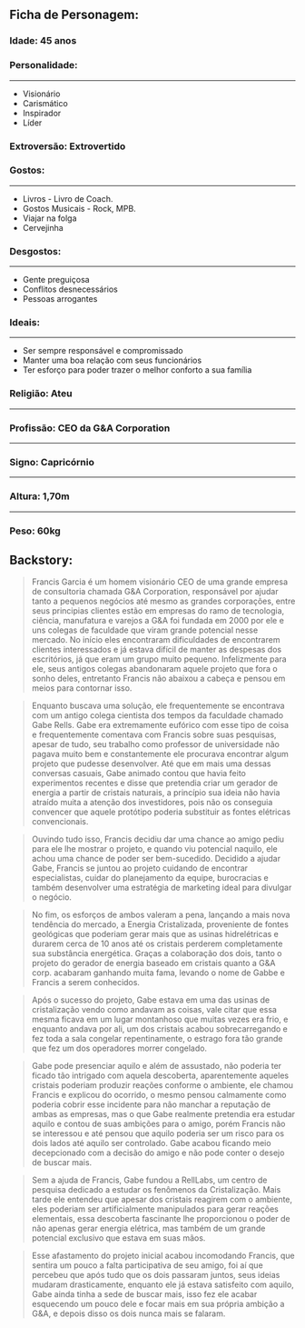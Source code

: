 ## Ficha de Personagem:

### Idade: 45 anos
### **Personalidade:** 
--- 
* Visionário
* Carismático
* Inspirador
* Líder
### **Extroversão:** Extrovertido

### **Gostos:** 
--- 
* Livros - Livro de Coach.
* Gostos Musicais - Rock, MPB.
* Viajar na folga
* Cervejinha
### **Desgostos:** 
---
* Gente preguiçosa
* Conflitos desnecessários
* Pessoas arrogantes
### **Ideais:** 
---
* Ser sempre responsável e compromissado
* Manter uma boa relação com seus funcionários
* Ter esforço para poder trazer o melhor conforto a sua família
### **Religião:** Ateu
---
### **Profissão:** CEO da G&A Corporation
---
### **Signo:** Capricórnio
---
### **Altura:** 1,70m
---
### **Peso:** 60kg

## Backstory:

> Francis Garcia é um homem visionário CEO de uma grande empresa de consultoria chamada G&A Corporation, responsável por ajudar tanto a pequenos negócios até mesmo as grandes corporações, entre seus principias clientes estão em empresas do ramo de tecnologia, ciência, manufatura e varejos a G&A foi fundada em 2000 por ele e uns colegas de faculdade que viram grande potencial nesse mercado. No início eles encontraram dificuldades de encontrarem clientes interessados e já estava difícil de manter as despesas dos escritórios, já que eram um grupo muito pequeno.  Infelizmente para ele, seus antigos colegas abandonaram aquele projeto que fora o sonho deles, entretanto Francis não abaixou a cabeça e pensou em meios para contornar isso.

> Enquanto buscava uma solução, ele frequentemente se encontrava com um antigo colega cientista dos tempos da faculdade chamado Gabe Rells. Gabe era extremamente eufórico com esse tipo de coisa e frequentemente comentava com Francis sobre suas pesquisas, apesar de tudo, seu trabalho como professor de universidade não pagava muito bem e constantemente ele procurava encontrar algum projeto que pudesse desenvolver. Até que em mais uma dessas conversas casuais, Gabe animado contou que havia feito experimentos recentes e disse que pretendia criar um gerador de energia a partir de cristais naturais, a princípio sua ideia não havia atraído muita a atenção dos investidores, pois não os conseguia convencer que aquele protótipo poderia substituir as fontes elétricas convencionais.

> Ouvindo tudo isso, Francis decidiu dar uma chance ao amigo pediu para ele lhe mostrar o projeto, e quando viu potencial naquilo, ele achou uma chance de poder ser bem-sucedido. Decidido a ajudar Gabe, Francis se juntou ao projeto cuidando de encontrar especialistas, cuidar do planejamento da equipe, burocracias e também desenvolver uma estratégia de marketing ideal para divulgar o negócio.



> No fim, os esforços de ambos valeram a pena, lançando a mais nova tendência do mercado, a Energia Cristalizada, proveniente de fontes geológicas que poderiam gerar mais que as usinas hidrelétricas e durarem cerca de 10 anos até os cristais perderem completamente sua substância energética. Graças a colaboração dos dois, tanto o projeto do gerador de energia baseado em cristais quanto a G&A corp. acabaram ganhando muita fama, levando o nome de Gabbe e Francis a serem conhecidos. 

> Após o sucesso do projeto, Gabe estava em uma das usinas de cristalização vendo como andavam as coisas, vale citar que essa mesma ficava em um lugar montanhoso que muitas vezes era frio, e enquanto andava por ali, um dos cristais acabou sobrecarregando e fez toda a sala congelar repentinamente, o estrago fora tão grande que fez um dos operadores morrer congelado.

> Gabe pode presenciar aquilo e além de assustado, não poderia ter ficado tão intrigado com aquela descoberta, aparentemente aqueles cristais poderiam produzir reações conforme o ambiente, ele chamou Francis e explicou do ocorrido, o mesmo pensou calmamente como poderia cobrir esse incidente para não manchar a reputação de ambas as empresas, mas o que Gabe realmente pretendia era estudar aquilo e contou de suas ambições para o amigo, porém Francis não se interessou e até pensou que aquilo poderia ser um risco para os dois lados até aquilo ser controlado. Gabe acabou ficando meio decepcionado com a decisão do amigo e não pode conter o desejo de buscar mais. 

> Sem a ajuda de Francis, Gabe fundou a RellLabs, um centro de pesquisa dedicado a estudar os fenômenos da Cristalização. Mais tarde ele entendeu que apesar dos cristais reagirem com o ambiente, eles poderiam ser artificialmente manipulados para gerar reações elementais, essa descoberta fascinante lhe proporcionou o poder de não apenas gerar energia elétrica, mas também de um grande potencial exclusivo que estava em suas mãos.

> Esse afastamento do projeto inicial acabou incomodando Francis, que sentira um pouco a falta participativa de seu amigo, foi aí que percebeu que após tudo que os dois passaram juntos, seus ideias mudaram drasticamente, enquanto ele já estava satisfeito com aquilo, Gabe ainda tinha a sede de buscar mais, isso fez ele acabar esquecendo um pouco dele e focar mais em sua própria ambição a G&A, e depois disso os dois nunca mais se falaram.



